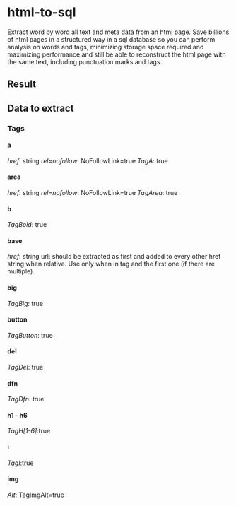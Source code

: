 # html-to-sql
Extract word by word all text and meta data from an html page.  Save billions of html pages in a structured way in a sql database so you can perform analysis on words and tags,  minimizing storage space required and maximizing performance and still be able to reconstruct the html page with the same text, including punctuation marks and tags. 

## Result

## Data to extract

### Tags
#### a
*href*: string
*rel=nofollow*: NoFollowLink=true
*TagA*: true
  
#### area
*href*: string
*rel=nofollow*: NoFollowLink=true
*TagArea*: true

#### b
*TagBold*: true
  
#### base
*href*: string url: should be extracted as first and added to every other href string when relative. Use only when in <head> tag and the first one (if there are multiple). 
  
#### big
*TagBig*: true
  
#### button
*TagButton*: true
  
#### del
*TagDel*: true
  
#### dfn
*TagDfn*: true
  
#### h1 - h6
*TagH[1-6]*:true

#### i
*TagI*:true
  
#### img
*Alt*: TagImgAlt=true
